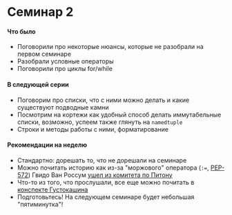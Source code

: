 # Семинар 2

#### Что было
* Поговорили про некоторые нюансы, которые не разобрали на первом семинаре
* Разобрали условные операторы
* Поговорили про циклы for/while

#### В следующей серии
* Поговорим про списки, что с ними можно делать и какие существуют подводные камни
* Посмотрим на кортежи как удобный способ делать иммутабельные списки, возможно, успеем также глянуть на `namedtuple`
* Строки и методы работы с ними, форматирование

#### Рекомендации на неделю
* Стандартно: дорешать то, что не дорешали на семинаре
* Можно почитать историю как из-за "моржового" оператора (`:=`, [PEP-572](https://peps.python.org/pep-0572/)) Гвидо Ван Россум [ушел из комитета по Питону](https://lwn.net/Articles/757713/)
* Что-то из того, что прослушали, все еще можно почитать в [конспекте Густокашина](https://disk.yandex.ru/i/BkcKilJkumcPV)
* Подготовьтесь! На следующем семинаре будет небольшая "пятиминутка"!
